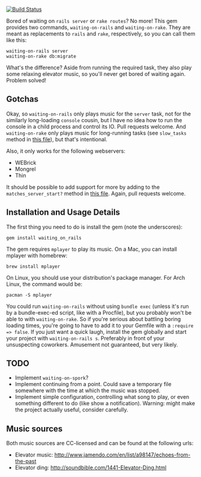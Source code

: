 [![Build Status](https://travis-ci.org/AndrewRadev/waiting-on-rails.png)](https://travis-ci.org/AndrewRadev/waiting-on-rails)

Bored of waiting on `rails server` or `rake routes`? No more! This gem provides two commands, `waiting-on-rails` and `waiting-on-rake`. They are meant as replacements to `rails` and `rake`, respectively, so you can call them like this:

    waiting-on-rails server
    waiting-on-rake db:migrate

What's the difference? Aside from running the required task, they also play some relaxing elevator music, so you'll never get bored of waiting again. Problem solved!

## Gotchas

Okay, so `waiting-on-rails` only plays music for the `server` task, not for the similarly long-loading `console` cousin, but I have no idea how to run the console in a child process and control its IO. Pull requests welcome. And `waiting-on-rake` only plays music for long-running tasks (see `slow_tasks` method in [this file](https://github.com/AndrewRadev/waiting-on-rails/blob/master/lib/waiting_on_rails/rake.rb)), but that's intentional.

Also, it only works for the following webservers:

  - WEBrick
  - Mongrel
  - Thin

It should be possible to add support for more by adding to the `matches_server_start?` method in [this file](https://github.com/AndrewRadev/waiting-on-rails/blob/master/lib/waiting_on_rails/rails.rb). Again, pull requests welcome.

## Installation and Usage Details

The first thing you need to do is install the gem (note the underscores):

    gem install waiting_on_rails

The gem requires `mplayer` to play its music. On a Mac, you can install mplayer with homebrew:

    brew install mplayer

On Linux, you should use your distribution's package manager. For Arch Linux, the command would be:

    pacman -S mplayer

You could run `waiting-on-rails` without using `bundle exec` (unless it's run by a bundle-exec-ed script, like with a Procfile), but you probably won't be able to with `waiting-on-rake`. So if you're serious about battling boring loading times, you're going to have to add it to your Gemfile with a `:require => false`. If you just want a quick laugh, install the gem globally and start your project with `waiting-on-rails s`. Preferably in front of your unsuspecting coworkers. Amusement not guaranteed, but very likely.

## TODO

  - Implement `waiting-on-spork`?
  - Implement continuing from a point. Could save a temporary file somewhere with the time at which the music was stopped.
  - Implement simple configuration, controlling what song to play, or even something different to do (like show a notification). Warning: might make the project actually useful, consider carefully.

## Music sources

Both music sources are CC-licensed and can be found at the following urls:

  - Elevator music: http://www.jamendo.com/en/list/a98147/echoes-from-the-past
  - Elevator ding: http://soundbible.com/1441-Elevator-Ding.html
